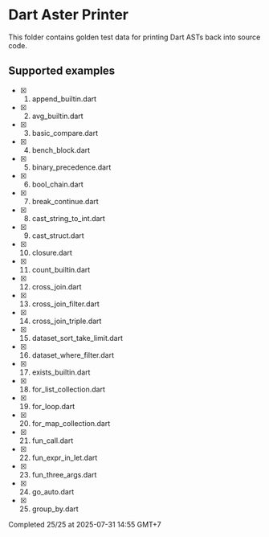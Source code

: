 # Dart Aster Printer

This folder contains golden test data for printing Dart ASTs back into source code.

## Supported examples

- [x] 1. append_builtin.dart
- [x] 2. avg_builtin.dart
- [x] 3. basic_compare.dart
- [x] 4. bench_block.dart
- [x] 5. binary_precedence.dart
- [x] 6. bool_chain.dart
- [x] 7. break_continue.dart
- [x] 8. cast_string_to_int.dart
- [x] 9. cast_struct.dart
- [x] 10. closure.dart
- [x] 11. count_builtin.dart
- [x] 12. cross_join.dart
- [x] 13. cross_join_filter.dart
- [x] 14. cross_join_triple.dart
- [x] 15. dataset_sort_take_limit.dart
- [x] 16. dataset_where_filter.dart
- [x] 17. exists_builtin.dart
- [x] 18. for_list_collection.dart
- [x] 19. for_loop.dart
- [x] 20. for_map_collection.dart
- [x] 21. fun_call.dart
- [x] 22. fun_expr_in_let.dart
- [x] 23. fun_three_args.dart
- [x] 24. go_auto.dart
- [x] 25. group_by.dart

Completed 25/25 at 2025-07-31 14:55 GMT+7

